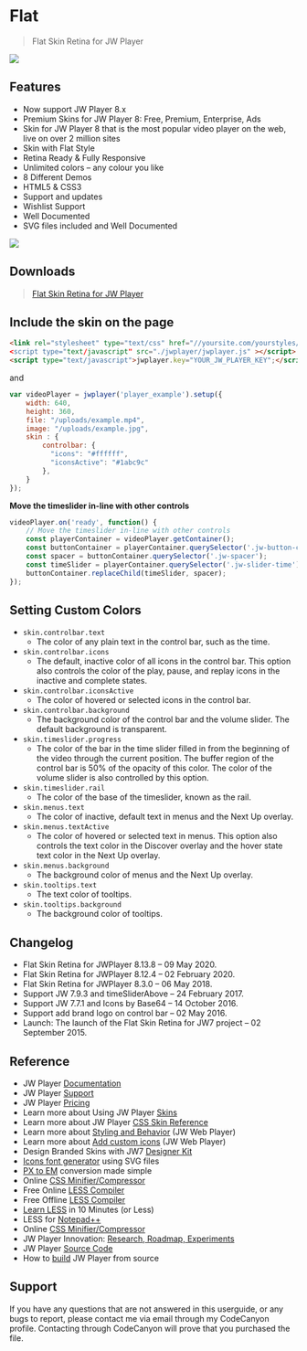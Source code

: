 # Flat

> Flat Skin Retina for JW Player

<img src="./_images/flat/preview.avif">

## Features

- Now support JW Player 8.x
- Premium Skins for JW Player 8: Free, Premium, Enterprise, Ads
- Skin for JW Player 8 that is the most popular video player on the web, live on over 2 million sites
- Skin with Flat Style
- Retina Ready & Fully Responsive
- Unlimited colors – any colour you like
- 8 Different Demos
- HTML5 & CSS3
- Support and updates
- Wishlist Support
- Well Documented
- SVG files included and Well Documented

<img src="./_images/flat/2.png">

## Downloads

> [Flat Skin Retina for JW Player](https://codecanyon.net/item/flat-skin-retina-for-jw-player/12752001)

## Include the skin on the page

```html
<link rel="stylesheet" type="text/css" href="//yoursite.com/yourstyles/flat.min.css>
<script type="text/javascript" src="./jwplayer/jwplayer.js" ></script>
<script type="text/javascript">jwplayer.key="YOUR_JW_PLAYER_KEY";</script>
```

and

```javascript
var videoPlayer = jwplayer('player_example').setup({
    width: 640,
    height: 360,
    file: "/uploads/example.mp4",
    image: "/uploads/example.jpg",
    skin : {
        controlbar: {
          "icons": "#ffffff",
          "iconsActive": "#1abc9c" 
        },
    }
});
```

**Move the timeslider in-line with other controls**

```javascript
videoPlayer.on('ready', function() {
    // Move the timeslider in-line with other controls
    const playerContainer = videoPlayer.getContainer();
    const buttonContainer = playerContainer.querySelector('.jw-button-container');
    const spacer = buttonContainer.querySelector('.jw-spacer');
    const timeSlider = playerContainer.querySelector('.jw-slider-time');
    buttonContainer.replaceChild(timeSlider, spacer);
});
```

## Setting Custom Colors

- `skin.controlbar.text`
  - The color of any plain text in the control bar, such as the time.
- `skin.controlbar.icons`
  - The default, inactive color of all icons in the control bar. This option also controls the color of the play, pause, and replay icons in the inactive and complete states.
- `skin.controlbar.iconsActive`
  - The color of hovered or selected icons in the control bar.
- `skin.controlbar.background`
  - The background color of the control bar and the volume slider. The default background is transparent.
- `skin.timeslider.progress`
  - The color of the bar in the time slider filled in from the beginning of the video through the current position. The buffer region of the control bar is 50% of the opacity of this color. The color of the volume slider is also controlled by this option.
- `skin.timeslider.rail`
  - The color of the base of the timeslider, known as the rail.
- `skin.menus.text`
  - The color of inactive, default text in menus and the Next Up overlay.
- `skin.menus.textActive`
  - The color of hovered or selected text in menus. This option also controls the text color in the Discover overlay and the hover state text color in the Next Up overlay.
- `skin.menus.background`
  - The background color of menus and the Next Up overlay.
- `skin.tooltips.text`
  - The text color of tooltips.
- `skin.tooltips.background`
  - The background color of tooltips.

## Changelog

- Flat Skin Retina for JWPlayer 8.13.8 – 09 May 2020.
- Flat Skin Retina for JWPlayer 8.12.4 – 02 February 2020.
- Flat Skin Retina for JWPlayer 8.3.0 – 06 May 2018.
- Support JW 7.9.3 and timeSliderAbove – 24 February 2017.
- Support JW 7.7.1 and Icons by Base64 – 14 October 2016.
- Support add brand logo on control bar – 02 May 2016.
- Launch: The launch of the Flat Skin Retina for JW7 project – 02 September 2015.

## Reference

- JW Player [Documentation](https://docs.jwplayer.com/platform/docs)
- JW Player [Support](https://support.jwplayer.com/hc/en-us/requests/new)
- JW Player [Pricing](https://jwplayer.com/pricing/)
- Learn more about Using JW Player [Skins](https://docs.jwplayer.com/players/reference/skin)
- Learn more about JW Player [CSS Skin Reference](https://docs.jwplayer.com/players/reference/css-skin-reference)
- Learn more about [Styling and Behavior](https://docs.jwplayer.com/players/reference/css-skin-reference) (JW Web Player)
- Learn more about [Add custom icons](https://docs.jwplayer.com/players/docs/jw8-add-custom-icons) (JW Web Player)
- Design Branded Skins with JW7 [Designer Kit](https://jwplayer.com/blog/jw7designerkit/)
- [Icons font generator](https://icomoon.io/app/) using SVG files
- [PX to EM](http://pxtoem.com) conversion made simple
- Online [CSS Minifier/Compressor](http://cssshrink.com)
- Free Online [LESS Compiler](http://less2css.org)
- Free Offline [LESS Compiler](https://github.com/dikei/less2css)
- [Learn LESS](http://tutorialzine.com/2015/07/learn-less-in-10-minutes-or-less/) in 10 Minutes (or Less)
- LESS for [Notepad++](https://github.com/azrafe7/LESS-for-Notepad-plusplus)
- Online [CSS Minifier/Compressor](http://cssshrink.com)
- JW Player Innovation: [Research, Roadmap, Experiments](https://jwplayer.com/news/)
- JW Player [Source Code](https://github.com/jwplayer/jwplayer/releases)
- How to [build](https://github.com/jwplayer/jwplayer/blob/master/README.md#building-the-player) JW Player from source

## Support

If you have any questions that are not answered in this userguide, or any bugs to report, please contact me via email through my CodeCanyon profile. Contacting through CodeCanyon will prove that you purchased the file.